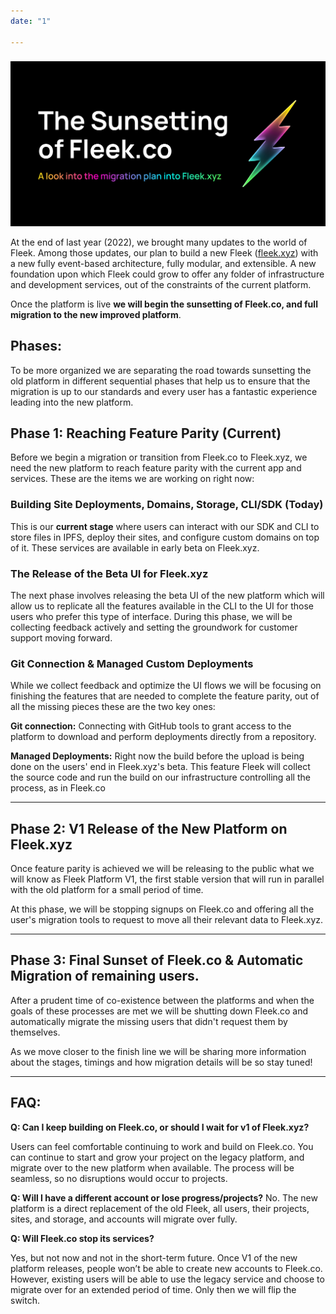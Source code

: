 ```yaml
---
date: "1"

---
```

### 
![](imgs/sunset.jpg)

At the end of last year (2022), we brought many updates to the world of Fleek. Among those updates, our plan to build a new Fleek ([fleek.xyz](https://fleek.xyz)) with a new fully event-based architecture, fully modular, and extensible. A new foundation upon which Fleek could grow to offer any folder of infrastructure and development services, out of the constraints of the current platform.

Once the platform is live **we will begin the sunsetting of Fleek.co, and full migration to the new improved platform**.

## Phases:
To be more organized we are separating the road towards sunsetting the old platform in different sequential phases that help us to ensure that the migration is up to our standards and every user has a fantastic experience leading into the new platform.

## Phase 1: Reaching Feature Parity (Current)

Before we begin a migration or transition from Fleek.co to Fleek.xyz, we need the new platform to reach feature parity with the current app and services. These are the items we are working on right now:

### Building Site Deployments, Domains, Storage, CLI/SDK (Today)

This is our **current stage** where users can interact with our SDK and CLI to store files in IPFS, deploy their sites, and configure custom domains on top of it. These services are available in early beta on Fleek.xyz.

### The Release of the Beta UI for Fleek.xyz

The next phase involves releasing the beta UI of the new platform which will allow us to replicate all the features available in the CLI to the UI for those users who prefer this type of interface.  During this phase, we will be collecting feedback actively and setting the groundwork for customer support moving forward.

### Git Connection & Managed Custom Deployments

While we collect feedback and optimize the UI flows we will be focusing on finishing the features that are needed to complete the feature parity, out of all the missing pieces these are the two key ones:

**Git connection:** Connecting with GitHub tools to grant access to the platform to download and perform deployments directly from a repository.

**Managed Deployments:** Right now the build before the upload is being done on the users' end in Fleek.xyz's beta. This feature Fleek will collect the source code and run the build on our infrastructure controlling all the process, as in Fleek.co

---

## Phase 2: V1 Release of the New Platform on Fleek.xyz

Once feature parity is achieved we will be releasing to the public what we will know as Fleek Platform V1, the first stable version that will run in parallel with the old platform for a small period of time. 

At this phase, we will be stopping signups on Fleek.co and offering all the user's migration tools to request to move all their relevant data to Fleek.xyz.

---

## Phase 3: Final Sunset of Fleek.co & Automatic Migration of remaining users.

After a prudent time of co-existence between the platforms and when the goals of these processes are met we will be shutting down Fleek.co and automatically migrate the missing users that didn't request them by themselves.

As we move closer to the finish line we will be sharing more information about the stages, timings and how migration details will be so stay tuned!

---

## FAQ: 

**Q: Can I keep building on Fleek.co, or should I wait for v1 of Fleek.xyz?**

Users can feel comfortable continuing to work and build on Fleek.co. You can continue to start and grow your project on the legacy platform, and migrate over to the new platform when available. The process will be seamless, so no disruptions would occur to projects.

**Q: Will I have a different account or lose progress/projects?**
No. The new platform is a direct replacement of the old Fleek, all users, their projects, sites, and storage, and accounts will migrate over fully.

**Q: Will Fleek.co stop its services?**

Yes, but not now and not in the short-term future. Once V1 of the new platform releases, people won’t be able to create new accounts to Fleek.co. However, existing users will be able to use the legacy service and choose to migrate over for an extended period of time. Only then we will flip the switch.